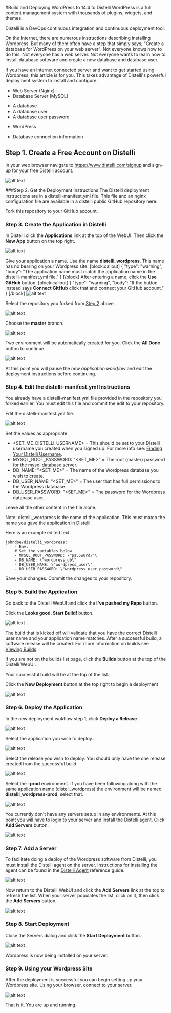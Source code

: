 #Build and Deploying WordPress to 14.4 to Distelli
WordPress is a full content management system with thousands of plugins, widgets, and themes.

Distelli is a DevOps continuous integration and continuous deployment tool.

On the Internet, there are numerous instructions describing installing Wordpress. But many of them often have a step that simply says; "Create a database for WordPress on your web server". Not everyone knows how to do this. Not everyone has a web server. Not everyone wants to learn how to install database software and create a new database and database user.

If you have an Internet connected server and want to get started using Wordpress, this article is for you. This takes advantage of Distelli's powerful deployment system to install and configure:
* Web Server (Nginx)
* Database Server (MySQL)
 - A database
 - A database user
 - A database user password
* WordPress
 - Database connection information
## Step 1. Create a Free Account on Distelli
In your web browser navigate to <a href="https://www.distelli.com/signup" target="_blank">https://www.distelli.com/signup</a> and sign-up for your free Distelli account.

![alt text](https://www.filepicker.io/api/file/G44t2S9LRUirfTpuiTtA)

###Step 2. Get the Deployment Instructions
The Distelli deployment instructions are in a distelli-manifest.yml file.  This file and an nginx configuration file are available in a distelli public GitHub repository here.

Fork this repository to your GitHub account.

### Step 3. Create the Application in Distelli
In Distelli click the **Applications** link at the top of the WebUI. Then click the **New App** button on the top right.

![alt text](https://www.filepicker.io/api/file/o2KKinKSNyP4xLyZi9AG)

Give your application a name. Use the name **distelli_wordpress**. This name has no bearing on your Wordpress site.
[block:callout]
{
  "type": "warning",
  "body": "The application name must match the application name in the distelli-manifest.yml file."
}
[/block]
After entering a name, click the **Use GitHub** button.
[block:callout]
{
  "type": "warning",
  "body": "If the button instead says **Connect GitHub** click that and connect your GitHub account."
}
[/block]
![alt text](https://www.filepicker.io/api/file/0ulLJit6TX63o3mJOAiM)

Select the repository you forked from [Step 2](#step-2-get-the-deployment-instructions) above.

![alt text](https://www.filepicker.io/api/file/oHaOt0BQQHi9azS99ilW)

Choose the **master** branch.

![alt text](https://www.filepicker.io/api/file/2h7kiV2TpK1CA7JfFGWq)

Two environment will be automatically created for you. Click the **All Done** button to continue.

![alt text](https://www.filepicker.io/api/file/XQjPWM7QbQbg13HC5aDQ)

At this point you will pause the *new application workflow* and edit the deployment instructions before continuing.

### Step 4. Edit the distelli-manifest.yml Instructions

You already have a distelli-manifest.yml file provided in the repository you forked earlier. You must edit this file and commit the edit to your repository.

Edit the distelli-manifest.yml file.

![alt text](https://www.filepicker.io/api/file/2Ow5jhi0RJWlZ4rCmm5O)

Set the values as appropriate:
* <SET_ME_DISTELLI_USERNAME> = This should be set to your Distelli username you created when you signed up. For more info see: [Finding Your Distelli Username](doc:finding-your-distelli-username).
* MYSQL_ROOT_PASSWORD: "<SET_ME>" = The root (master) password for the mysql database server.
* DB_NAME: "<SET_ME>" = The name of the Wordpress database you wish to create.
* DB_USER_NAME: "<SET_ME>" = The user that has full permissions to the Wordpress database.
* DB_USER_PASSWORD: "<SET_ME>" = The password for the Wordpress database user.

Leave all the other content in the file alone.

Note: distelli_wordpress is the name of the application. This must match the name you gave the application in Distelli.

Here is an example edited text.

```
johndoe/distelli_wordpress:
    - Env:
    # Set the variables below
    - MYSQL_ROOT_PASSWORD: \"pa55w0rd\"\
    - DB_NAME: \"wordpress_db\"
    - DB_USER_NAME: \"wordpress_user\"
    - DB_USER_PASSWORD: \"wordpress_user_password\"
```    
Save your changes.
Commit the changes to your repository.

### Step 5. Build the Application

Go back to the Distelli WebUI and click the **I've pushed my Repo** button.

Click the **Looks good. Start Build!** button.

![alt text](https://www.filepicker.io/api/file/3ulexcwqQ2KGbnaPvsqn)

The build that is kicked off will validate that you have the correct Distelli user name and your application name matches. After a successful build, a software release will be created. For more information on builds see [Viewing Builds](doc:viewing-builds).

If you are not on the builds list page, click the **Builds** button at the top of the Distelli WebUI.

Your successful build will be at the top of the list. 

Click the **New Deployment** button at the top right to begin a deployment

![alt text](https://www.filepicker.io/api/file/hwL33UtQSRWLMSJaH4pw)

### Step 6. Deploy the Application

In the new deployment wokflow step 1, click **Deploy a Release**.

![alt text](https://www.filepicker.io/api/file/g5raGGQMSD2I2LVUZRFT)

Select the application you wish to deploy. 

![alt text](https://www.filepicker.io/api/file/GKSkldiGTqSgDQpfM2BU)

Select the release you wish to deploy. You should only have the one release created from the successful build.

![alt text](https://www.filepicker.io/api/file/RTabu02eRxuM7Y1vmmJd)

Select the **-prod** environment. If you have been following along with the same application name (distell_wordpress) the environment will be named **distelli_wordpress-prod**, select that.

![alt text](https://www.filepicker.io/api/file/khDLPHKBQnmAXOi61JNJ)

You currently don't have any servers setup in any environments. At this point you will have to login to your server and install the Distelli agent. Click **Add Servers** button.

![alt text](https://www.filepicker.io/api/file/JH92CMu4QX6dnspPiAFH)

### Step 7. Add a Server

To facilitate doing a deploy of the Wordpress software from Distelli, you must install the Distelli agent on the server. Instructions for installing the agent can be found in the [Distelli Agent](doc:distelli-agent) reference guide. 

![alt text](https://www.filepicker.io/api/file/yNHQGVshQeHDzsCJ4fwj)

Now return to the Distelli WebUI and click the **Add Servers** link at the top to refresh the list. When your server populates the list, click on it, then click the **Add Servers** button.

![alt text](https://www.filepicker.io/api/file/wF5bT3UDRD2EVXZUThBs)

### Step 8. Start Deployment

Close the Servers dialog and click the **Start Deployment** button.

![alt text](https://www.filepicker.io/api/file/fvWJB0gnTWO5glK640eE)

Wordpress is now being installed on your server.

### Step 9. Using your Wordpress Site

After the deployment is successful you can begin setting up your Wordpress site. Using your browser, connect to your server.

![alt text](https://www.filepicker.io/api/file/OyZRTWDSJOkhzfcNzu9w)

That is it. You are up and running.
